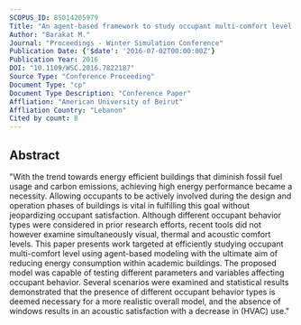 ```yaml
---
SCOPUS_ID: 85014205979
Title: "An agent-based framework to study occupant multi-comfort level in office buildings"
Author: "Barakat M."
Journal: "Proceedings - Winter Simulation Conference"
Publication Date: {'$date': '2016-07-02T00:00:00Z'}
Publication Year: 2016
DOI: "10.1109/WSC.2016.7822187"
Source Type: "Conference Proceeding"
Document Type: "cp"
Document Type Description: "Conference Paper"
Affliation: "American University of Beirut"
Affliation Country: "Lebanon"
Cited by count: 8
---
```


## Abstract
"With the trend towards energy efficient buildings that diminish fossil fuel usage and carbon emissions, achieving high energy performance became a necessity. Allowing occupants to be actively involved during the design and operation phases of buildings is vital in fulfilling this goal without jeopardizing occupant satisfaction. Although different occupant behavior types were considered in prior research efforts, recent tools did not however examine simultaneously visual, thermal and acoustic comfort levels. This paper presents work targeted at efficiently studying occupant multi-comfort level using agent-based modeling with the ultimate aim of reducing energy consumption within academic buildings. The proposed model was capable of testing different parameters and variables affecting occupant behavior. Several scenarios were examined and statistical results demonstrated that the presence of different occupant behavior types is deemed necessary for a more realistic overall model, and the absence of windows results in an acoustic satisfaction with a decrease in (HVAC) use."

